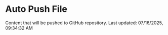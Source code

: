 # Auto Push File

Content that will be pushed to GitHub repository.
Last updated: 07/16/2025, 09:34:32 AM